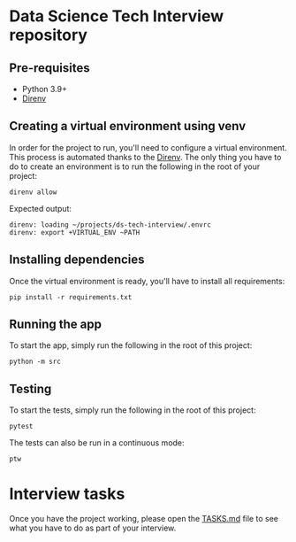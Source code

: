 # Data Science Tech Interview repository

## Pre-requisites

- Python 3.9+
- [Direnv](https://direnv.net/)


## Creating a virtual environment using venv

In order for the project to run, you'll need to configure a virtual environment.
This process is automated thanks to the [Direnv](https://direnv.net/).
The only thing you have to do to create an environment is to run the following in the root of your project:

```shell
direnv allow
```

Expected output:
```shell
direnv: loading ~/projects/ds-tech-interview/.envrc
direnv: export +VIRTUAL_ENV ~PATH
```


## Installing dependencies

Once the virtual environment is ready, you'll have to install all requirements:

```shell
pip install -r requirements.txt
```


## Running the app

To start the app, simply run the following in the root of this project:

```shell
python -m src
```


## Testing

To start the tests, simply run the following in the root of this project:

```shell
pytest
```

The tests can also be run in a continuous mode:

```shell
ptw
```

# Interview tasks

Once you have the project working, please open the [TASKS.md](TASKS.md) file to see what you have to do as part of your interview.
